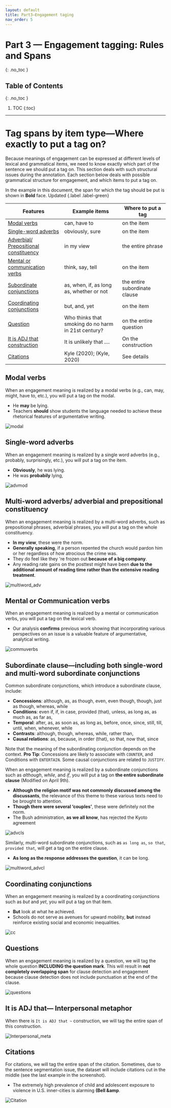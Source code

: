 ```yaml
---
layout: default
title: Part3—Engagement taging
nav_order: 5
---
```

# Part 3 — Engagement tagging: Rules and Spans
{: .no_toc }
## Table of Contents
{: .no_toc }

1. TOC
{:toc}

---
# Tag spans by item type—Where exactly to put a tag on?
Because meanings of engagement can be expressed at different levels of lexical and grammatical items, we need to know exactly which part of the sentence we should put a tag on.
This section deals with such structural issues during the annotation. Each section below deals with possible grammatical structure for emgagement, and which items to put a tag on.

In the example in this document, the span for which the tag should be put is shown in **Bold** face. Updated {.label .label-green}

| Features                                                                                                          | Example items                                       | Where to put a tag            |
| ----------------------------------------------------------------------------------------------------------------- | --------------------------------------------------- | ----------------------------- |
| [Modal verbs](#modal-verbs)                                                                                       | can, have to                                        | on the item                   |
| [Single-word adverbs](#single-word-adverbs)                                                                       | obviously, sure                                     | on the item                   |
| [Adverbial/ Prepositional constituency](#multi-word-adverbs-adverbial-and-prepositional-constituency)             | in my view                                          | the entire phrase             |
| [Mental or communication verbs](#mental-or-communication-verbs)                                                   | think, say, tell                                    | on the item                   |
| [Subordinate conjunctions](#subordinate-clauseincluding-both-single-word-and-multi-word-subordinate-conjunctions) | as, when, if, as long as, whether or not            | the entire subordinate clause |
| [Coordinating conjunctions](#coordinating-conjunctions)                                                           | but, and, yet                                       | on the item                   |
| [Question](#questions)                                                                                            | Who thinks that smoking do no harm in 21st century? | on the entire question        |
| [It is ADJ that construction](#it-is-adj-that-interpersonal-metaphor)                                             | It is unlikely that ....                            | On the construction           |
| [Citations](#citations)                                                                                           | Kyle (2020); (Kyle, 2020)                           | See details                   |

## Modal verbs

When an engagement meaning is realized by a modal verbs (e.g., can, may, might, have to, etc.), you will put a tag on the modal.
- He **may** be lying.
- Teachers **should** show students the language needed to achieve these rhetorical features of argumentative writing.

![modal](figures/spans/modals.png)

## Single-word adverbs

When an engagement meaning is realized by a single word adverbs (e.g., probably, surprisingly, etc.), you will put a tag on the item.
- **Obviously**, he was lying. 
- He was **probabily** lying,

![advmod](figures/spans/advmod.png)
## Multi-word adverbs/ adverbial and prepositional constituency

When an engagement meaning is realized by a multi-word adverbs, such as prepositional phrases, adverbial phrases, you will put a tag on the whole constituency.
- **In my view**, these were the norm.
- **Generally speaking**, if a person repented the church would pardon him or her regardless of how atrocious the crime was.
- They do feel like they 're frozen out **because of a big company**.
- Any reading rate gains on the posttest might have been **due to the additional amount of reading time rather than the extensive reading treatment**.

![multiword_adv](figures/spans/prepphrases.png)
## Mental or Communication verbs

When an engagement meaning is realized by a mental or communication verbs, you will put a tag on the lexical verb.
- Our analysis **confirms** previous work showing that incorporating various perspectives on an issue is a valuable feature of argumentative, analytical writing.

![commuverbs](figures/spans/comm_verb.png)

## Subordinate clause—including both single-word and multi-word subordinate conjunctions

Common subordinate conjunctions, which introduce a subordinate clause, include:
- **Concessions**: although, as, as though, even, even though, though, just as though, whereas, while
- **Conditions**: even if, if, in case, provided (that), unless, as long as, as much as, as far as,
- **Temporal**: after, as, as soon as, as long as, before, once, since, still, till, until, when, whenever, while
- **Contrasts**: although, though, whereas, while, rather than, 
- **Causal relations**: as, because, in order (that), so that, now that, since
  
Note that the meaning of the subordinating conjunction depends on the context. 
**Pro Tip**: Concessions are likely to associate with `COUNTER`, and Conditions with `ENTERTAIN`. Some causal conjunctions are related to `JUSTIFY`.

When an engagement meaning is realized by a subordinate conjunctions such as *although*, *while*, and *if*, you will put a tag on **the entire subordinate clause** (Modified on April 9th).
- **Although the religion motif was not commonly discussed among the discussants**, the relevance of this theme to these various texts need to be brought to attention.
- **Though there were several ‘couples’**, these were definitely not the norm.
- The Bush administration, **as we all know**, has rejected the Kyoto agreement

![advcls](figures/spans/advcl.png)

Similarly, multi-word subordinate conjunctions, such as `as long as`, `so that`, `provided that`, will get a tag on the entire clause. 
- **As long as the response addresses the question**, it can be long.

![multiword_advcl](figures/spans/multiword_advcl.png)


## Coordinating conjunctions

When an engagement meaning is realized by a coordinating conjunctions such as *but* and *yet*, you will put a tag on that item.
- **But** look at what he achieved.
- Schools do not serve as avenues for upward mobility, **but** instead reinforce existing social and economic inequalities.

![cc](figures/spans/coordinating_conj.png)


## Questions

When an engagement meaning is realized by a question, we will tag the whole question **INCLUDING the question mark**. This will result in **not completely overlapping span** for clause detection and engagement because clause detection does not include punctuation at the end of the clause.

![questions](figures/spans/questions.png)

## It is ADJ that— Interpersonal metaphor

When there is `It is ADJ that ~` construction, we will tag the entire span of this construction.

![Interpersonal_meta](figures/spans/Interpersonal_metaphor.png)


## Citations

For citations, we will tag the entire span of the citation.
Sometimes, due to the sentence segmentation issue, the dataset will include citations cut in the middle (see the last example in the screenshot).
- The extremely high prevalence of child and adolescent exposure to violence in U.S. inner-cities <engmt class="monogloss">is</engmt> alarming **(Bell &amp;amp**.


![Citation](figures/spans/citation.png)


